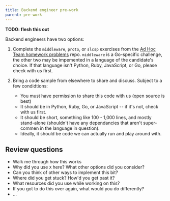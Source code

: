 ```yaml
---
title: Backend engineer pre-work
parent: pre-work
---
```


**TODO: flesh this out**

Backend engineers have two options:

1. Complete the `middleware`, `proto`, or `slcsp` exercises from the [Ad Hoc Team homework problems](https://github.com/adhocteam/homework) repo. `middleware` is a Go-specific challenge, the other two may be impemented in a language of the candidate's choice. If that language isn't Python, Ruby, JavaScript, or Go, please check with us first.

2. Bring a code sample from elsewhere to share and discuss. Subject to a few condidtions:
    - You must have permission to share this code with us (open source is best)
    - It should be in Python, Ruby, Go, or JavaScript -- if it's not, check with us first.
    - It should be short, something like 100 - 1,000 lines, and mostly stand-alone (shouldn't have any dependancies that aren't super-commen in the language in question).
    - Ideally, it should be code we can actually run and play around with.

## Review questions 

- Walk me through how this works
- Why did you use `X` here? What other options did you consider?
- Can you think of other ways to implement this bit?
- Where did you get stuck? How'd you get past it?
- What resources did you use while working on this?
- If you got to do this over again, what would you do differently?
- ...
